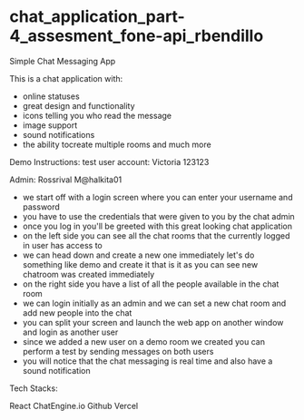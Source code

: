 # chat_application_part-4_assesment_fone-api_rbendillo
 Simple Chat Messaging App

This is a chat application with:

- online statuses 
- great design and functionality
- icons telling you who read the message
- image support
- sound notifications 
- the ability tocreate multiple rooms and much more

Demo Instructions:
test user account:
Victoria
123123

Admin:
Rossrival
M@halkita01

- we start off with a login screen where you can enter your username and password
- you have to use the credentials that were given to you by the chat admin
- once you log in you'll be greeted with this great looking chat application
- on the left side you can see all the chat rooms that the currently logged in user has access to
- we can head down and create a new one immediately let's do something like demo and create it that is it as you can see new chatroom was created immediately
- on the right side you have a list of all the people available in the chat room
- we can login initially as an admin and we can set a new chat room and add new people into the chat
- you can split your screen and launch the web app on another window and login as another user
- since we added a new user on a demo room we created you can perform a test by sending messages on both users
- you will notice that the chat messaging is real time and also have a sound notification


Tech Stacks:

React
ChatEngine.io
Github
Vercel

